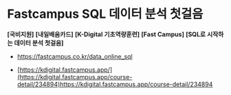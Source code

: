 # Fastcampus SQL 데이터 분석 첫걸음

__[국비지원]__ 
__[내일배움카드]__ 
__[K-Digital 기초역량훈련]__
__[Fast Campus]__
__[SQL로 시작하는 데이터 분석 첫걸음]__

* https://fastcampus.co.kr/data_online_sql

* [https://kdigital.fastcampus.app/](https://kdigital.fastcampus.app/course-detail/234894)https://kdigital.fastcampus.app/course-detail/234894

